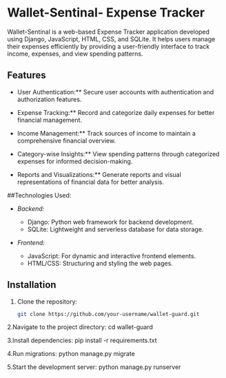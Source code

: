  # Wallet-Sentinal- Expense Tracker

Wallet-Sentinal is a web-based Expense Tracker application developed using Django, JavaScript, HTML, CSS, and SQLite. It helps users manage their expenses efficiently by providing a user-friendly interface to track income, expenses, and view spending patterns.

## Features

- User Authentication:** Secure user accounts with authentication and authorization features.
  
- Expense Tracking:** Record and categorize daily expenses for better financial management.

- Income Management:** Track sources of income to maintain a comprehensive financial overview.

- Category-wise Insights:** View spending patterns through categorized expenses for informed decision-making.

- Reports and Visualizations:** Generate reports and visual representations of financial data for better analysis.

##Technologies Used:

- *Backend:*
  - Django: Python web framework for backend development.
  - SQLite: Lightweight and serverless database for data storage.

- *Frontend:*
  - JavaScript: For dynamic and interactive frontend elements.
  - HTML/CSS: Structuring and styling the web pages.

## Installation

1. Clone the repository:
   ```bash
   git clone https://github.com/your-username/wallet-guard.git
2.Navigate to the project directory:
cd wallet-guard

3.Install dependencies:
pip install -r requirements.txt

4.Run migrations:
python manage.py migrate

5.Start the development server:
python manage.py runserver
